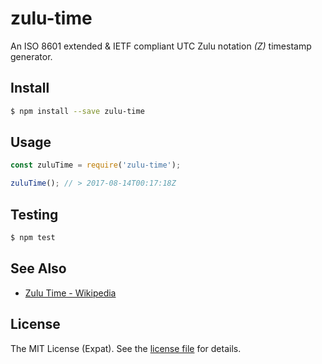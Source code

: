 zulu-time
=========
An ISO 8601 extended & IETF compliant UTC Zulu notation _(Z)_ timestamp generator.

Install
-------
```sh
$ npm install --save zulu-time
```

Usage
-----
```js
const zuluTime = require('zulu-time');

zuluTime(); // > 2017-08-14T00:17:18Z
```

Testing
-------
```sh
$ npm test
```

See Also
--------
- [Zulu Time - Wikipedia](https://en.wikipedia.org/wiki/Zulu_time)

License
-------
The MIT License (Expat). See the [license file](LICENSE) for details.
